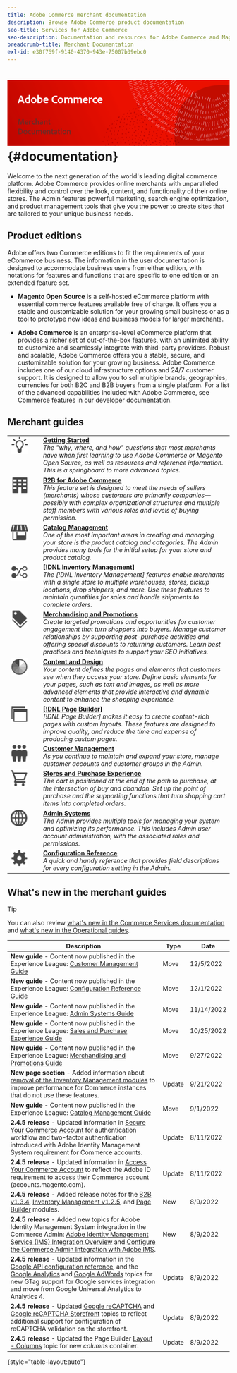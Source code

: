 ```yaml
---
title: Adobe Commerce merchant documentation
description: Browse Adobe Commerce product documentation
seo-title: Services for Adobe Commerce
seo-description: Documentation and resources for Adobe Commerce and Magento Open Source users working in the Admin.
breadcrumb-title: Merchant Documentation
exl-id: e30f769f-9140-4370-943e-75007b39ebc0
---
```

# <!-- use banner as heading -->![Merchant documentation](./assets/banner-user-home.png) {#documentation}

Welcome to the next generation of the world's leading digital commerce platform. Adobe Commerce provides online merchants with unparalleled flexibility and control over the look, content, and functionality of their online stores. The Admin features powerful marketing, search engine optimization, and product management tools that give you the power to create sites that are tailored to your unique business needs.

## Product editions

Adobe offers two Commerce editions to fit the requirements of your eCommerce business. The information in the user documentation is designed to accommodate business users from either edition, with notations for features and functions that are specific to one edition or an extended feature set.

- **Magento Open Source** is a self-hosted eCommerce platform with essential commerce features available free of charge. It offers you a stable and customizable solution for your growing small business or as a tool to prototype new ideas and business models for larger merchants.

- **Adobe Commerce** is an enterprise-level eCommerce platform that provides a richer set of out-of-the-box features, with an unlimited ability to customize and seamlessly integrate with third-party providers. Robust and scalable, Adobe Commerce offers you a stable, secure, and customizable solution for your growing business. Adobe Commerce includes one of our cloud infrastructure options and 24/7 customer support. It is designed to allow you to sell multiple brands, geographies, currencies for both B2C and B2B buyers from a single platform. For a list of the advanced capabilities included with Adobe Commerce, see Commerce features in our developer documentation.

## Merchant guides

<table>
<tr>
   <td valign="top" width="60px">
       <img alt="Getting Started" src="./assets/icon-lightbulb.svg" width="40" height="40" /></td>
   <td valign="top">
   <a href="https://experienceleague.adobe.com/docs/commerce-admin/start/guide-overview.html"><strong>Getting Started</strong></a>
    <div>
    <em>The "why, where, and how" questions that most merchants have when first learning to use Adobe Commerce or Magento Open Source, as well as resources and reference information. This is a springboard to more advanced topics.</em>
    <br> </div>
  </td>
  </tr>
<tr>
  <td valign="top">
      <img alt="B2B for Adobe Commerce" src="./assets/icon-building.svg" width="40" height="40"/></td>
   <td valign="top"><a href="https://experienceleague.adobe.com/docs/commerce-admin/b2b/guide-overview.html"><strong>B2B for Adobe Commerce</strong></a>
    <div><em>This feature set is designed to meet the needs of sellers (merchants) whose customers are primarily companies—possibly with complex organizational structures and multiple staff members with various roles and levels of buying permission.</em>
    <br></div>
  </td>
</tr>
<tr>
  <td valign="top">
    <img alt="Catalog Management" src="./assets/icon-shop.svg" width="40" height="40"/></td>
   <td valign="top"><a href="https://experienceleague.adobe.com/docs/commerce-admin/catalog/guide-overview.html"><strong>Catalog Management</strong></a>
    <div><em>One of the most important areas in creating and managing your store is the product catalog and categories. The Admin provides many tools for the initial setup for your store and product catalog.</em>
    <br></div>
  </td>
    </tr>
<tr>
    <td valign="top">
       <img alt="Inventory Management" src="./assets/icon-transfer.svg" width="40" height="40"/></td>
   <td valign="top"><a href="https://experienceleague.adobe.com/docs/commerce-admin/inventory/guide-overview.html"> <strong>[!DNL Inventory Management]</strong></a>
    <div><em>The [!DNL Inventory Management] features enable merchants with a single store to multiple warehouses, stores, pickup locations, drop shippers, and more. Use these features to maintain quantities for sales and handle shipments to complete orders. </em></div>
  </td>
</tr>
<tr>
    <td valign="top">
       <img alt="Merchandising and Promotions" src="./assets/icon-labels.svg" width="40" height="40"/></td>
   <td valign="top"><a href="https://experienceleague.adobe.com/docs/commerce-admin/marketing/guide-overview.html"> <strong>Merchandising and Promotions</strong></a>
    <div><em>Create targeted promotions and opportunities for customer engagement that turn shoppers into buyers. Manage customer relationships by supporting post-purchase activities and offering special discounts to returning customers. Learn best practices and techniques to support your SEO initiatives.</em></div>
  </td>
</tr>
<tr>
    <td valign="top">
       <img alt="Content and Design" src="./assets/icon-color-wheel.svg" width="40" height="40"/></td>
   <td valign="top"><a href="https://experienceleague.adobe.com/docs/commerce-admin/content-design/guide-overview.html"> <strong>Content and Design</strong></a>
    <div><em>Your content defines the pages and elements that customers see when they access your store. Define basic elements for your pages, such as text and images, as well as more advanced elements that provide interactive and dynamic content to enhance the shopping experience.</em></div>
  </td>
</tr>
<tr>
    <td valign="top">
       <img alt="Page Builder" src="./assets/icon-web-pages.svg" width="40" height="40"/></td>
   <td valign="top"><a href="https://experienceleague.adobe.com/docs/commerce-admin/page-builder/guide-overview.html"> <strong>[!DNL Page Builder]</strong></a>
    <div><em>[!DNL Page Builder] makes it easy to create content-rich pages with custom layouts. These features are designed to improve quality, and reduce the time and expense of producing custom pages.</em></div>
  </td>
</tr>
<tr>
    <td valign="top">
       <img alt="Customer Management" src="./assets/icon-demographic.svg" width="40" height="40"/></td>
   <td valign="top"><a href="https://experienceleague.adobe.com/docs/commerce-admin/customers/guide-overview.html"> <strong>Customer Management</strong></a>
    <div><em>As you continue to maintain and expand your store, manage customer accounts and customer groups in the Admin.</em></div>
  </td>
</tr>
<tr>
    <td valign="top">
       <img alt="Stores and Purchase Experience" src="./assets/icon-shopping-cart.svg" width="40" height="40"/></td>
   <td valign="top"><a href="https://experienceleague.adobe.com/docs/commerce-admin/stores-sales/guide-overview.html"> <strong>Stores and Purchase Experience</strong></a>
    <div><em>The cart is positioned at the end of the path to purchase, at the intersection of buy and abandon. Set up the point of purchase and the supporting functions that turn shopping cart items into completed orders.</em></div>
  </td>
</tr>
<tr>
    <td valign="top">
       <img alt="Admin Systems" src="./assets/icon-globe-grid.svg" width="40" height="40"/></td>
   <td valign="top"><a href="https://experienceleague.adobe.com/docs/commerce-admin/systems/guide-overview.html"> <strong>Admin Systems</strong></a>
    <div><em>The Admin provides multiple tools for managing your system and optimizing its performance. This includes Admin user account administration, with the associated roles and permissions.</em></div>
  </td>
</tr>
<tr>
    <td valign="top">
       <img alt="Configuration Reference" src="./assets/icon-settings.svg" width="40" height="40"/></td>
   <td valign="top"><a href="https://experienceleague.adobe.com/docs/commerce-admin/config/guide-overview.html"> <strong>Configuration Reference</strong></a>
    <div><em>A quick and handy reference that provides field descriptions for every configuration setting in the Admin.</em></div>
  </td>
</tr>
</table>

## What's new in the merchant guides

>[!TIP]
>
>You can also review [what's new in the Commerce Services documentation](https://experienceleague.adobe.com/docs/commerce-merchant-services/user-guides/home.html#what%E2%80%99s-new) and [what's new in the Operational guides](https://experienceleague.adobe.com/docs/commerce-operations/operational-guides/home.html#what%E2%80%99s-new).

| Description | Type | Date |
| ----------- | ---- | ---- |
| **New guide** - Content now published in the Experience League: [Customer Management Guide](../customers/guide-overview.md) | Move | 12/5/2022 |
| **New guide** - Content now published in the Experience League: [Configuration Reference Guide](../configuration-reference/guide-overview.md) | Move | 12/1/2022 |
| **New guide** - Content now published in the Experience League: [Admin Systems Guide](../systems/guide-overview.md) | Move | 11/14/2022 |
| **New guide** - Content now published in the Experience League: [Sales and Purchase Experience Guide](../stores-purchase/guide-overview.md) | Move | 10/25/2022 |
| **New guide** - Content now published in the Experience League: [Merchandising and Promotions Guide](../merchandising-promotions/guide-overview.md) | Move | 9/27/2022 |
| **New page section** - Added information about [removal of the Inventory Management modules](../inventory-management/install-update.md#remove-inventory-management) to improve performance for Commerce instances that do not use these features. | Update | 9/21/2022 |
| **New guide** - Content now published in the Experience League: [Catalog Management Guide](../catalog/guide-overview.md) | Move | 9/1/2022 |
| **2.4.5 release** - Updated information in [Secure Your Commerce Account](../getting-started/commerce-account-secure.md) for authentication workflow and two-factor authentication introduced with Adobe Identity Management System requirement for Commerce accounts. | Update | 8/11/2022 |
| **2.4.5 release** - Updated information in [Access Your Commerce Account](../getting-started/commerce-account-create.md) to reflect the Adobe ID requirement to access their Commerce account (accounts.magento.com). | Update | 8/11/2022 |
| **2.4.5 release** - Added release notes for the [B2B v1.3.4](../b2b/release-notes.md#b2b-v134), [Inventory Management v1.2.5](../inventory-management/release-notes.md#v125), and [Page Builder](../page-builder/release-notes.md#172-for-commerce-245) modules. | New | 8/9/2022 |
| **2.4.5 release** - Added new topics for Adobe Identity Management System integration in the Commerce Admin: [Adobe Identity Management Service (IMS) Integration Overview](../getting-started/adobe-ims-integration-overview.md) and [Configure the Commerce Admin Integration with Adobe IMS](../getting-started/adobe-ims-config.md). | New | 8/9/2022 |
| **2.4.5 release** - Updated information in the [Google API configuration reference](../configuration-reference/sales/google-api.md), and the [Google Analytics](../merchandising-promotions/google-analytics.md) and [Google AdWords](../merchandising-promotions/google-adwords.md) topics for new GTag support for Google services integration and move from Google Universal Analytics to Analytics 4. | Update | 8/9/2022 |
| **2.4.5 release** - Updated [Google reCAPTCHA](../systems/security-google-recaptcha.md) and [Google reCAPTCHA Storefront](../configuration-reference/security/google-recaptcha-storefront.md) topics to reflect additional support for configuration of reCAPTCHA validation on the storefront. | Update | 8/9/2022 |
| **2.4.5 release** - Updated the Page Builder [Layout - Columns](../page-builder/column.md) topic for new _columns_ container. | Update | 8/9/2022 |

{style="table-layout:auto"}

